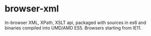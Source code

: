 # browser-xml
In-browser XML, XPath, XSLT api, packaged with sources in es6 and binaries compiled into UMD/AMD ES5.  Browsers starting from IE11.
